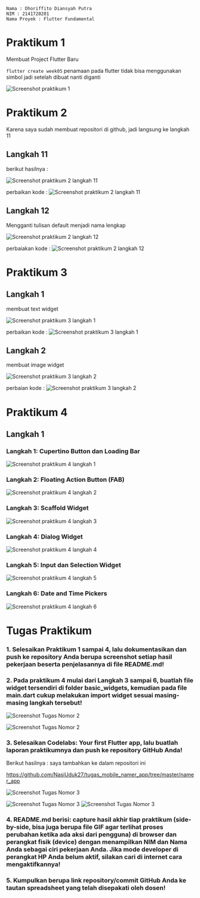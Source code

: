 ```
Nama : Dhoriffito Diansyah Putra
NIM : 2141720201
Nama Proyek : Flutter Fundamental
```

# Praktikum 1

Membuat Project Flutter Baru

`flutter create week05`  penamaan pada flutter tidak bisa menggunakan simbol jadi setelah dibuat nanti diganti

![Screenshot praktikum 1](docs/prak1.png)

# Praktikum 2

Karena saya sudah membuat repositori di github, jadi langsung ke langkah 11

## Langkah 11

berikut hasilnya : 

![Screenshot praktikum 2 langkah 11](docs/prak2_lang11.png)

perbaikan kode : 
![Screenshot praktikum 2 langkah 11](docs/prak2_lang11_perbaikan.jpg)

## Langkah 12

Mengganti tulisan default menjadi nama lengkap

![Screenshot praktikum 2 langkah 12](docs/prak2_lang12.png)

perbaiakan kode :
![Screenshot praktikum 2 langkah 12](docs/prak2_lang11_perbaikan.jpg)

# Praktikum 3

## Langkah 1

membuat text widget

![Screenshot praktikum 3 langkah 1](docs/prak3_lang1.png)

perbaikan kode :
![Screenshot praktikum 3 langkah 1](docs/prak3_lang1_perbaikan.jpg)

## Langkah 2

membuat image widget

![Screenshot praktikum 3 langkah 2](docs/prak3_lang2.png)

perbaian kode :
![Screenshot praktikum 3 langkah 2](docs/prak3_lang2_perbaikan.jpg)

# Praktikum 4

## Langkah 1

### Langkah 1: Cupertino Button dan Loading Bar

![Screenshot praktikum 4 langkah 1](docs/prak4_lang1.png)

### Langkah 2: Floating Action Button (FAB)

![Screenshot praktikum 4 langkah 2](docs/prak4_lang2.png)

### Langkah 3: Scaffold Widget

![Screenshot praktikum 4 langkah 3](docs/prak4_lang3.png)

### Langkah 4: Dialog Widget

![Screenshot praktikum 4 langkah 4](docs/prak4_lang4.png)

### Langkah 5: Input dan Selection Widget

![Screenshot praktikum 4 langkah 5](docs/prak4_lang5.png)

### Langkah 6: Date and Time Pickers

![Screenshot praktikum 4 langkah 6](docs/prak4_lang6.png)


# Tugas Praktikum 

### 1. Selesaikan Praktikum 1 sampai 4, lalu dokumentasikan dan push ke repository Anda berupa screenshot setiap hasil pekerjaan beserta penjelasannya di file README.md!

### 2. Pada praktikum 4 mulai dari Langkah 3 sampai 6, buatlah file widget tersendiri di folder basic_widgets, kemudian pada file main.dart cukup melakukan import widget sesuai masing-masing langkah tersebut!

![Screenshot Tugas Nomor 2](docs/Tugas_02.png)

![Screenshot Tugas Nomor 2](docs/Tugas_02_perbaikan.jpg)

### 3. Selesaikan Codelabs: Your first Flutter app, lalu buatlah laporan praktikumnya dan push ke repository GitHub Anda!

Berikut hasilnya : saya tambahkan ke dalam repositori ini

https://github.com/NasiUduk27/tugas_mobile_namer_app/tree/master/namer_app 

![Screenshot Tugas Nomor 3](docs/Tugas_03.png)

![Screenshot Tugas Nomor 3](docs/Tugas_03_perbaikan1.jpg)
![Screenshot Tugas Nomor 3](docs/Tugas_03_perbaikan2.jpg)

### 4. README.md berisi: capture hasil akhir tiap praktikum (side-by-side, bisa juga berupa file GIF agar terlihat proses perubahan ketika ada aksi dari pengguna) di browser dan perangkat fisik (device) dengan menampilkan NIM dan Nama Anda sebagai ciri pekerjaan Anda. Jika mode developer di perangkat HP Anda belum aktif, silakan cari di internet cara mengaktifkannya!

### 5. Kumpulkan berupa link repository/commit GitHub Anda ke tautan spreadsheet yang telah disepakati oleh dosen!




